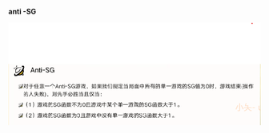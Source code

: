 **anti -SG**

<img src="image-20230418235549490.png" alt="image-20230418235549490" style="zoom:80%;" />